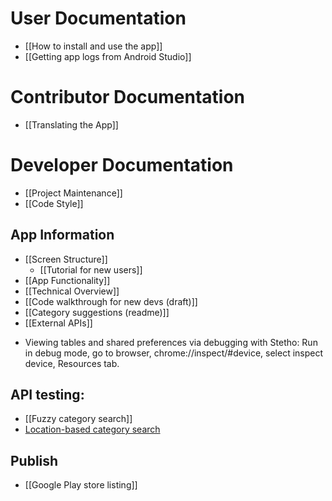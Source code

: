 # User Documentation

- [[How to install and use the app]]
- [[Getting app logs from Android Studio]]

# Contributor Documentation

- [[Translating the App]]

# Developer Documentation

- [[Project Maintenance]]
- [[Code Style]]

## App Information

* [[Screen Structure]]
  * [[Tutorial for new users]]
* [[App Functionality]]
* [[Technical Overview]]
* [[Code walkthrough for new devs (draft)]]
* [[Category suggestions (readme)]]
* [[External APIs]]

- Viewing tables and shared preferences via debugging with Stetho: Run in debug mode, go to browser, chrome://inspect/#device, select inspect device, Resources tab.

## API testing:

- [[Fuzzy category search]]
- [Location-based category search](https://github.com/nicolas-raoul/apps-android-commons/wiki/Location-based-category-search)

## Publish

- [[Google Play store listing]]
